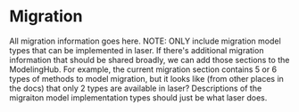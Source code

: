 # Migration

All migration information goes here. NOTE: ONLY include migration model types that can be implemented in laser. If there's additional migration information that should be shared broadly, we can add those sections to the ModelingHub. For example, the current migration section contains 5 or 6 types of methods to model migration, but it looks like (from other places in the docs) that only 2 types are available in laser? Descriptions of the migraiton model implementation types should just be what laser does.